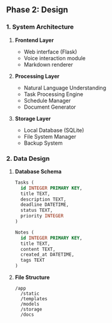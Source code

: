 
## Phase 2: Design

### 1. System Architecture
1. **Frontend Layer**
   - Web interface (Flask)
   - Voice interaction module
   - Markdown renderer

2. **Processing Layer**
   - Natural Language Understanding
   - Task Processing Engine
   - Schedule Manager
   - Document Generator

3. **Storage Layer**
   - Local Database (SQLite)
   - File System Manager
   - Backup System

### 2. Data Design
1. **Database Schema**
   ```sql
   Tasks (
     id INTEGER PRIMARY KEY,
     title TEXT,
     description TEXT,
     deadline DATETIME,
     status TEXT,
     priority INTEGER
   )

   Notes (
     id INTEGER PRIMARY KEY,
     title TEXT,
     content TEXT,
     created_at DATETIME,
     tags TEXT
   )
   ```

2. **File Structure**
   ```
   /app
     /static
     /templates
     /models
     /storage
     /docs
   ```